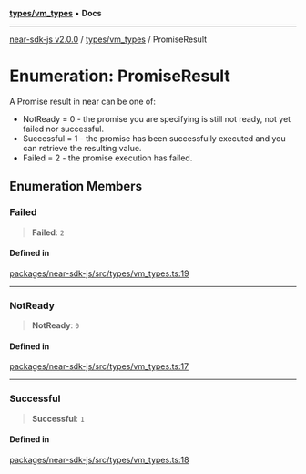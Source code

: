 [**types/vm_types**](../README.md) • **Docs**

***

[near-sdk-js v2.0.0](../../../packages.md) / [types/vm\_types](../README.md) / PromiseResult

# Enumeration: PromiseResult

A Promise result in near can be one of:
- NotReady = 0 - the promise you are specifying is still not ready, not yet failed nor successful.
- Successful = 1 - the promise has been successfully executed and you can retrieve the resulting value.
- Failed = 2 - the promise execution has failed.

## Enumeration Members

### Failed

> **Failed**: `2`

#### Defined in

[packages/near-sdk-js/src/types/vm\_types.ts:19](https://github.com/dim-daskalov/near-sdk-js/blob/8b4bf28d95f283732af5cb570c813f27cd93f7e4/packages/near-sdk-js/src/types/vm_types.ts#L19)

***

### NotReady

> **NotReady**: `0`

#### Defined in

[packages/near-sdk-js/src/types/vm\_types.ts:17](https://github.com/dim-daskalov/near-sdk-js/blob/8b4bf28d95f283732af5cb570c813f27cd93f7e4/packages/near-sdk-js/src/types/vm_types.ts#L17)

***

### Successful

> **Successful**: `1`

#### Defined in

[packages/near-sdk-js/src/types/vm\_types.ts:18](https://github.com/dim-daskalov/near-sdk-js/blob/8b4bf28d95f283732af5cb570c813f27cd93f7e4/packages/near-sdk-js/src/types/vm_types.ts#L18)
